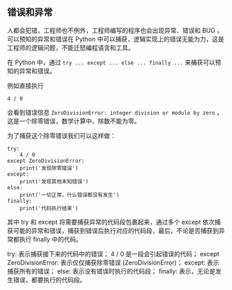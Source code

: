 ## 错误和异常 ##
人都会犯错，工程师也不例外，工程师编写的程序也会出现异常、错误和 BUG 。
可以预知的异常和错误在 Python 中可以捕获，逻辑实现上的错误无能为力，这是工程师的逻辑问题，不能迁怒编程语言和工具。

在 Python 中，通过 ```try ... except ... else ... finally ...``` 来捕获可以预知的异常和错误。

例如直接执行
```
4 / 0
```
会看到错误信息 `ZeroDivisionError: integer division or modulo by zero` ，这是一个除零错误，数学计算中，除数不能为零。

为了捕获这个除零错误我们可以这样做：
```
try:
    4 / 0
except ZeroDivisionError:
    print('发现除零错误')
except:
    print('发现其他未知错误')
else:
    print('一切正常，什么错误都没有发生')
finally:
    print('代码执行结束')
```

其中 try 和 except 将需要捕获异常的代码段包裹起来，通过多个 except 依次捕获可能的异常和错误，捕获到错误后执行对应的代码段，最后，不论是否捕获到异常都执行 finally 中的代码。

try: 表示捕获接下来的代码中的错误；
4 / 0 是一段会引起错误的代码；
except ZeroDivisionError: 表示仅仅捕获除零错误 (ZeroDivisionError)；
except: 表示捕获所有的错误；
else: 表示没有错误时执行的代码段；
finally: 表示，无论是发生错误，都要执行的代码段。

